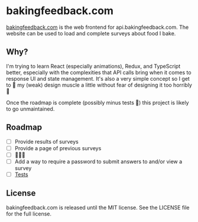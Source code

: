 # bakingfeedback.com

[bakingfeedback.com](https://bakingfeedback.com) is the web frontend for api.bakingfeedback.com. The website can be used to load and complete surveys about food I bake.

## Why?

I'm trying to learn React (especially animations), Redux, and TypeScript better, especially with the complexities that API calls bring when it comes to response UI and state management. It's also a very simple concept so I get to 💪 my (weak) design muscle a little without fear of designing it too horribly 🙈

Once the roadmap is complete (possibly minus tests 🤫) this project is likely to go unmaintained.

## Roadmap

- [ ] Provide results of surveys
- [ ] Provide a page of previous surveys
- [ ] 🎉🎉🎉
- [ ] Add a way to require a password to submit answers to and/or view a survey
- [ ] [Tests](https://en.wikipedia.org/wiki/Test-driven_development)

## License

bakingfeedback.com is released until the MIT license. See the LICENSE file for the full license.